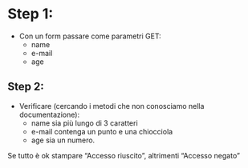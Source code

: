 # Step 1:
- Con un form passare come parametri GET:
    - name
    - e-mail 
    - age 

## Step 2:
 - Verificare (cercando i metodi che non conosciamo nella documentazione): 
    - name sia più lungo di 3 caratteri
    - e-mail contenga un punto e una chiocciola
    - age sia un numero. 
 
 Se tutto è ok stampare “Accesso riuscito”, altrimenti “Accesso negato”